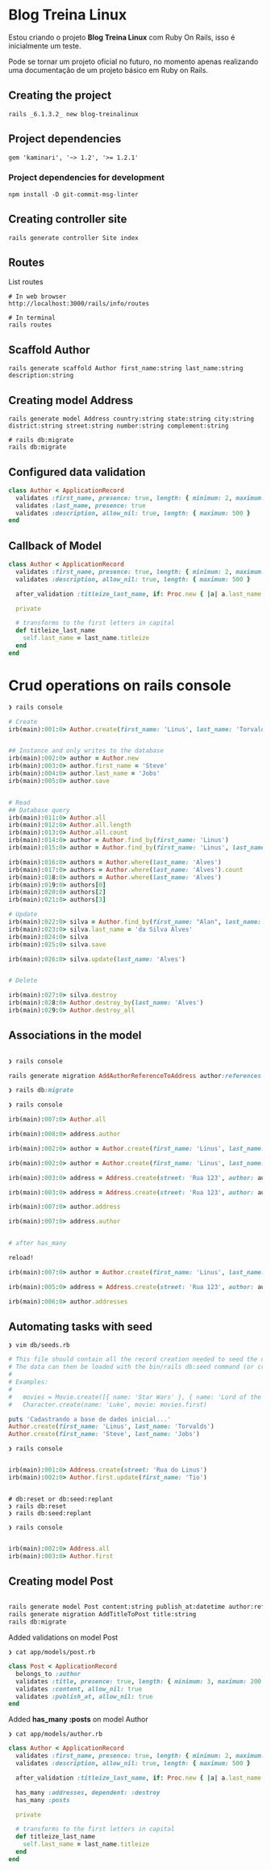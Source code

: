 # Blog Treina Linux

Estou criando o projeto **Blog Treina Linux** com Ruby On Rails, isso é inicialmente um teste.

Pode se tornar um projeto oficial no futuro, no momento apenas realizando uma documentação de um projeto básico em Ruby on Rails.

## Creating the project

```
rails _6.1.3.2_ new blog-treinalinux
```

## Project dependencies

```
gem 'kaminari', '~> 1.2', '>= 1.2.1'
```

### Project dependencies for development

```
npm install -D git-commit-msg-linter
```


## Creating controller site

```
rails generate controller Site index
```

## Routes

List routes

```
# In web browser
http://localhost:3000/rails/info/routes

# In terminal
rails routes 
```


## Scaffold Author

```
rails generate scaffold Author first_name:string last_name:string description:string
```


## Creating model Address

```
rails generate model Address country:string state:string city:string district:string street:string number:string complement:string

# rails db:migrate
rails db:migrate
```

## Configured data validation

```ruby
class Author < ApplicationRecord
  validates :first_name, presence: true, length: { minimum: 2, maximum: 100 }
  validates :last_name, presence: true
  validates :description, allow_nil: true, length: { maximum: 500 }
end
```

## Callback of Model

```ruby
class Author < ApplicationRecord
  validates :first_name, presence: true, length: { minimum: 2, maximum: 100 }
  validates :description, allow_nil: true, length: { maximum: 500 }

  after_validation :titleize_last_name, if: Proc.new { |a| a.last_name.present? }, on: :create

  private

  # transforms to the first letters in capital
  def titleize_last_name
    self.last_name = last_name.titleize
  end
end
```

# Crud operations on rails console

```ruby
❯ rails console

# Create
irb(main):001:0> Author.create(first_name: 'Linus', last_name: 'Torvalds')


## Instance and only writes to the database
irb(main):002:0> author = Author.new
irb(main):003:0> author.first_name = 'Steve'
irb(main):004:0> author.last_name = 'Jobs'
irb(main):005:0> author.save


# Read
## Database query
irb(main):011:0> Author.all
irb(main):012:0> Author.all.length
irb(main):013:0> Author.all.count
irb(main):014:0> author = Author.find_by(first_name: 'Linus')
irb(main):015:0> author = Author.find_by(first_name: 'Linus', last_name: "Torvalds")

irb(main):016:0> authors = Author.where(last_name: 'Alves')
irb(main):017:0> authors = Author.where(last_name: 'Alves').count
irb(main):018:0> authors = Author.where(last_name: 'Alves')
irb(main):019:0> authors[0]
irb(main):020:0> authors[2]
irb(main):021:0> authors[3]

# Update
irb(main):022:0> silva = Author.find_by(first_name: "Alan", last_name: "Alves")
irb(main):023:0> silva.last_name = 'da Silva Alves'
irb(main):024:0> silva
irb(main):025:0> silva.save

irb(main):026:0> silva.update(last_name: 'Alves')


# Delete

irb(main):027:0> silva.destroy 
irb(main):028:0> Author.destroy_by(last_name: 'Alves')
irb(main):029:0> Author.destroy_all

```

## Associations in the model

```ruby

❯ rails console 

rails generate migration AddAuthorReferenceToAddress author:references 

❯ rails db:migrate 

❯ rails console  

irb(main):007:0> Author.all

irb(main):008:0> address.author

irb(main):002:0> author = Author.create(first_name: 'Linus', last_name: 'Torvalds')

irb(main):002:0> author = Author.create(first_name: 'Linus', last_name: 'Torvalds')

irb(main):003:0> address = Address.create(street: 'Rua 123', author: author)

irb(main):003:0> address = Address.create(street: 'Rua 123', author: author)

irb(main):007:0> author.address

irb(main):007:0> address.author


# after has_many

reload!

irb(main):007:0> author = Author.create(first_name: 'Linus', last_name: 'Torvalds')

irb(main):005:0> address = Address.create(street: 'Rua 123', author: author)

irb(main):006:0> author.addresses

```

## Automating tasks with seed

```
❯ vim db/seeds.rb
```

```ruby
# This file should contain all the record creation needed to seed the database with its default values.
# The data can then be loaded with the bin/rails db:seed command (or created alongside the database with db:setup).
#
# Examples:
#
#   movies = Movie.create([{ name: 'Star Wars' }, { name: 'Lord of the Rings' }])
#   Character.create(name: 'Luke', movie: movies.first)

puts 'Cadastrando a base de dados inicial...'
Author.create(first_name: 'Linus', last_name: 'Torvalds')
Author.create(first_name: 'Steve', last_name: 'Jobs')

```

```
❯ rails console 
```

```ruby

irb(main):001:0> Address.create(street: 'Rua do Linus')
irb(main):002:0> Author.first.update(first_name: 'Tio')

```

```

# db:reset or db:seed:replant
❯ rails db:reset
❯ rails db:seed:replant

❯ rails console

```

```ruby

irb(main):002:0> Address.all
irb(main):003:0> Author.first

```

## Creating model Post

```bash

rails generate model Post content:string publish_at:datetime author:references
rails generate migration AddTitleToPost title:string
rails db:migrate

```

Added validations on model Post

```
❯ cat app/models/post.rb
```

```ruby
class Post < ApplicationRecord
  belongs_to :author
  validates :title, presence: true, length: { minimum: 3, maximum: 200 }
  validates :content, allow_nil: true
  validates :publish_at, allow_nil: true
end

```

Added **has_many :posts** on model Author

```
❯ cat app/models/author.rb
```

```ruby
class Author < ApplicationRecord
  validates :first_name, presence: true, length: { minimum: 2, maximum: 100 }
  validates :description, allow_nil: true, length: { maximum: 500 }

  after_validation :titleize_last_name, if: Proc.new { |a| a.last_name.present? }, on: :create

  has_many :addresses, dependent: :destroy
  has_many :posts

  private

  # transforms to the first letters in capital
  def titleize_last_name
    self.last_name = last_name.titleize
  end
end

```
